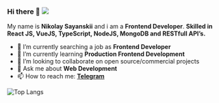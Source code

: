### Hi there 👋 ![](https://komarev.com/ghpvc/?username=nikolaysarody)

My name is **Nikolay Sayanskii** and i am a **Frontend Developer**. **Skilled in React JS, VueJS, TypeScript, NodeJS, MongoDB and RESTfull API’s.**

- 🔭 I’m currently searching a job as **Frontend Developer**
- 🌱 I’m currently learning **Production Frontend Development**
- 👯 I’m looking to collaborate on open source/commercial projects
- 💬 Ask me about **Web Development**
- 📫 How to reach me: **[Telegram](https://t.me/sarodinsky)**

![Top Langs](https://github-readme-stats.vercel.app/api/top-langs/?username=nikolaysarody&layout=compact&theme=dark&hide_border=true)
